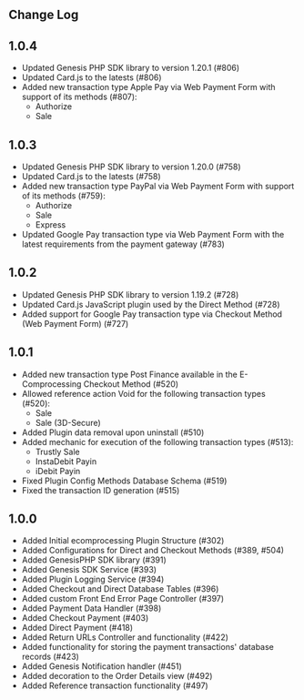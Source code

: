 Change Log
---------------------

__1.0.4__
-----
* Updated Genesis PHP SDK library to version 1.20.1 (#806)
* Updated Card.js to the latests (#806)
* Added new transaction type Apple Pay via Web Payment Form with support of its methods (#807):
  * Authorize
  * Sale

__1.0.3__
-----
* Updated Genesis PHP SDK library to version 1.20.0 (#758)
* Updated Card.js to the latests (#758)
* Added new transaction type PayPal via Web Payment Form with support of its methods (#759):
  * Authorize
  * Sale
  * Express
* Updated Google Pay transaction type via Web Payment Form with the latest requirements from the payment gateway (#783)

__1.0.2__
-----
* Updated Genesis PHP SDK library to version 1.19.2 (#728)
* Updated Card.js JavaScript plugin used by the Direct Method (#728)
* Added support for Google Pay transaction type via Checkout Method (Web Payment Form) (#727)

__1.0.1__
-----
* Added new transaction type Post Finance available in the E-Comprocessing Checkout Method (#520)
* Allowed reference action Void for the following transaction types (#520):
  * Sale
  * Sale (3D-Secure)
* Added Plugin data removal upon uninstall (#510)
* Added mechanic for execution of the following transaction types (#513):
  * Trustly Sale
  * InstaDebit Payin
  * iDebit Payin
* Fixed Plugin Config Methods Database Schema (#519)
* Fixed the transaction ID generation (#515)

__1.0.0__
-----
* Added Initial ecomprocessing Plugin Structure (#302)
* Added Configurations for Direct and Checkout Methods (#389, #504)
* Added GenesisPHP SDK library (#391)
* Added Genesis SDK Service (#393)
* Added Plugin Logging Service (#394)
* Added Checkout and Direct Database Tables (#396)
* Added custom Front End Error Page Controller (#397)
* Added Payment Data Handler (#398)
* Added Checkout Payment (#403)
* Added Direct Payment (#418)
* Added Return URLs Controller and functionality (#422)
* Added functionality for storing the payment transactions' database records (#423)
* Added Genesis Notification handler (#451)
* Added decoration to the Order Details view (#492)
* Added Reference transaction functionality (#497)
